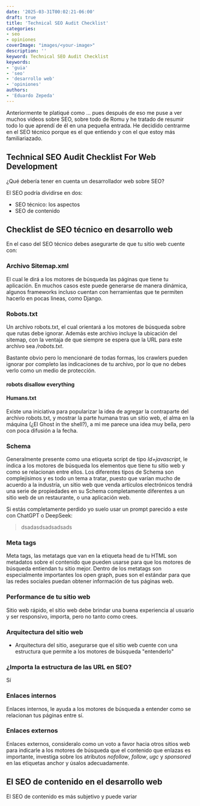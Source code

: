 ```yaml
---
date: '2025-03-31T00:02:21-06:00'
draft: true
title: 'Technical SEO Audit Checklist'
categories:
- seo
- opiniones
coverImage: "images/<your-image>"
description: ''
keyword: Technical SEO Audit Checklist
keywords:
- 'guia'
- 'seo'
- 'desarrollo web'
- 'opiniones'
authors:
- 'Eduardo Zepeda'
---
```


Anteriormente te platiqué como ... pues después de eso me puse a ver muchos videos sobre SEO, sobre todo de Romu y he tratado de resumir todo lo que aprendí de él en una pequeña entrada. He decidido centrarme en el SEO técnico porque es el que entiendo y con el que estoy más familiariazado.

## Technical SEO Audit Checklist For Web Development

¿Qué debería tener en cuenta un desarrollador web sobre SEO?

El SEO podría dividirse en dos:
- SEO técnico: los aspectos 
- SEO de contenido

## Checklist de SEO técnico en desarrollo web

En el caso del SEO técnico debes asegurarte de que tu sitio web cuente con:

### Archivo Sitemap.xml

El cual le dirá a los motores de búsqueda las páginas que tiene tu aplicación. En muchos casos este puede generarse de manera dinámica, algunos frameworks incluso cuentan con herramientas que te permiten hacerlo en pocas lineas, como Django.

### Robots.txt

Un archivo robots.txt, el cual orientará a los motores de búsqueda sobre que rutas debe ignorar. Además este archivo incluye la ubicación del sitemap, con la ventaja de que siempre se espera que la URL para este archivo sea */robots.txt*.

Bastante obvio pero lo mencionaré de todas formas, los crawlers pueden ignorar por completo las indicaciones de tu archivo, por lo que no debes verlo como un medio de protección.

#### robots disallow everything

#### Humans.txt

Existe una iniciativa para popularizar la idea de agregar la contraparte del archivo robots.txt, y mostrar la parte humana tras un sitio web, el alma en la máquina (¿El Ghost in the shell?), a mi me parece una idea muy bella, pero con poca difusión a la fecha.

### Schema

Generalmente presente como una etiqueta script de tipo *ld+javascript*, le índica a los motores de búsqueda los elementos que tiene tu sitio web y como se relacionan entre ellos. Los diferentes tipos de Schema son complejísimos y es todo un tema a tratar, puesto que varían mucho de acuerdo a la industría, un sitio web que venda artículos electrónicos tendrá una serie de propiedades en su Schema completamente diferentes a un sitio web de un restaurante, o una aplicación web.

Si estás completamente perdido yo suelo usar un prompt parecido a este con ChatGPT o DeepSeek: 

> dsadasdsadsadsads

### Meta tags

Meta tags, las metatags que van en la etiqueta head de tu HTML son metadatos sobre el contenido que pueden usarse para que los motores de búsqueda entiendan tu sitio mejor.
Dentro de los metatags son especialmente importantes los open graph, pues son el estándar para que las redes sociales puedan obtener información de tus páginas web.

### Performance de tu sitio web

Sitio web rápido, el sitio web debe brindar una buena experiencia al usuario y ser responsivo, importa, pero no tanto como crees.

### Arquitectura del sitio web

- Arquitectura del sitio, asegurarse que el sitio web cuente con una estructura que permite a los motores de búsqueda "entenderlo"

### ¿Importa la estructura de las URL en SEO?

Sí

### Enlaces internos

Enlaces internos, le ayuda a los motores de búsqueda a entender como se relacionan tus páginas entre sí.

### Enlaces externos

Enlaces externos, consideralo como un voto a favor hacia otros sitios web para indicarle a los motores de búsqueda que el contenido que enlazas es importante, investiga sobre los atributos *nofollow*, *follow*, *ugc* y *sponsored* en las etiquetas anchor y úsalos adecuadamente.

## El SEO de contenido en el desarrollo web

El SEO de contenido es más subjetivo y puede variar 





